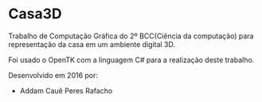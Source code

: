 # Casa3D

Trabalho de Computação Gráfica do 2º BCC(Ciência da computação) para representação da casa em um ambiente digital 3D.

Foi usado o OpenTK com a linguagem C# para a realização deste trabalho.

Desenvolvido em 2016 por:
- Addam Cauê Peres Rafacho
